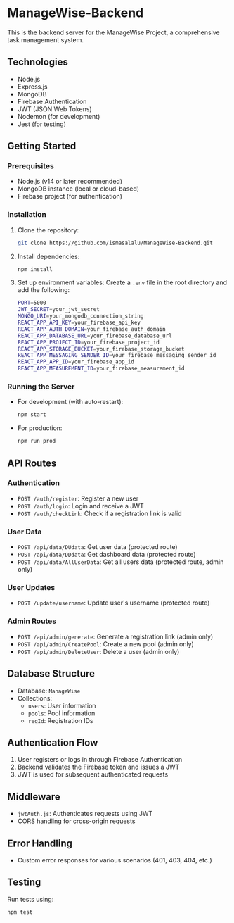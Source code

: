 # ManageWise-Backend

This is the backend server for the ManageWise Project, a comprehensive task management system.

## Technologies

- Node.js
- Express.js
- MongoDB
- Firebase Authentication
- JWT (JSON Web Tokens)
- Nodemon (for development)
- Jest (for testing)

## Getting Started

### Prerequisites

- Node.js (v14 or later recommended)
- MongoDB instance (local or cloud-based)
- Firebase project (for authentication)

### Installation

1. Clone the repository:
   ```bash
   git clone https://github.com/ismasalalu/ManageWise-Backend.git
   ```

2. Install dependencies:
   ```bash
   npm install
   ```

3. Set up environment variables:
   Create a `.env` file in the root directory and add the following:
   ```bash
   PORT=5000
   JWT_SECRET=your_jwt_secret
   MONGO_URI=your_mongodb_connection_string
   REACT_APP_API_KEY=your_firebase_api_key
   REACT_APP_AUTH_DOMAIN=your_firebase_auth_domain
   REACT_APP_DATABASE_URL=your_firebase_database_url
   REACT_APP_PROJECT_ID=your_firebase_project_id
   REACT_APP_STORAGE_BUCKET=your_firebase_storage_bucket
   REACT_APP_MESSAGING_SENDER_ID=your_firebase_messaging_sender_id
   REACT_APP_APP_ID=your_firebase_app_id
   REACT_APP_MEASUREMENT_ID=your_firebase_measurement_id
   ```

### Running the Server

- For development (with auto-restart):
  ```bash
  npm start
  ```

- For production:
  ```bash
  npm run prod
  ```

## API Routes

### Authentication

- `POST /auth/register`: Register a new user
- `POST /auth/login`: Login and receive a JWT
- `POST /auth/checkLink`: Check if a registration link is valid

### User Data

- `POST /api/data/DUdata`: Get user data (protected route)
- `POST /api/data/DDdata`: Get dashboard data (protected route)
- `POST /api/data/AllUserData`: Get all users data (protected route, admin only)

### User Updates

- `POST /update/username`: Update user's username (protected route)

### Admin Routes

- `POST /api/admin/generate`: Generate a registration link (admin only)
- `POST /api/admin/CreatePool`: Create a new pool (admin only)
- `POST /api/admin/DeleteUser`: Delete a user (admin only)

## Database Structure

- Database: `ManageWise`
- Collections:
  - `users`: User information
  - `pools`: Pool information
  - `regId`: Registration IDs

## Authentication Flow

1. User registers or logs in through Firebase Authentication
2. Backend validates the Firebase token and issues a JWT
3. JWT is used for subsequent authenticated requests

## Middleware

- `jwtAuth.js`: Authenticates requests using JWT
- CORS handling for cross-origin requests

## Error Handling

- Custom error responses for various scenarios (401, 403, 404, etc.)

## Testing

Run tests using:
```bash
npm test
```

